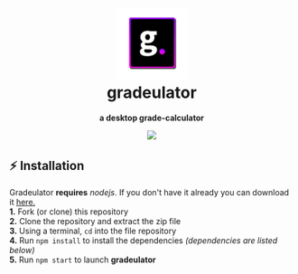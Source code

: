 <h1 align="center">
  <img src="media/gradeulator%20icon/gradeulator.png" width="25%">
  <br> gradeulator
</h1>

<p align="center"> <b> a desktop grade-calculator </b> </p>

<p align="center">
  <a href="https://electronjs.org/"><img src="https://img.shields.io/badge/electron-2.0.8-blue.svg"></a>
</p>

## :zap: Installation
Gradeulator **requires** _nodejs_. If you don't have it already you can download it [here.](https://nodejs.org/en/)  
**1.** Fork (or clone) this repository  
**2.** Clone the repository and extract the zip file  
**3.** Using a terminal, `cd` into the file repository  
**4.** Run `npm install` to install the dependencies *(dependencies are listed below)*  
**5.** Run `npm start` to launch **gradeulator**


